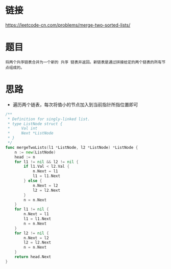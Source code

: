 # 链接
https://leetcode-cn.com/problems/merge-two-sorted-lists/
# 题目
```
将两个升序链表合并为一个新的 升序 链表并返回。新链表是通过拼接给定的两个链表的所有节点组成的。 
```
# 思路
- 遍历两个链表，每次将值小的节点加入到当前指针所指位置即可
```go
/**
 * Definition for singly-linked list.
 * type ListNode struct {
 *     Val int
 *     Next *ListNode
 * }
 */
func mergeTwoLists(l1 *ListNode, l2 *ListNode) *ListNode {
    n := new(ListNode)
    head := n
    for l1 != nil && l2 != nil {
        if l1.Val < l2.Val {
            n.Next = l1
            l1 = l1.Next
        } else {
            n.Next = l2
            l2 = l2.Next
        }
        n = n.Next
    }
    for l1 != nil {
        n.Next = l1
        l1 = l1.Next
        n = n.Next
    }
    for l2 != nil {
        n.Next = l2
        l2 = l2.Next
        n = n.Next
    }
    return head.Next
}
```
